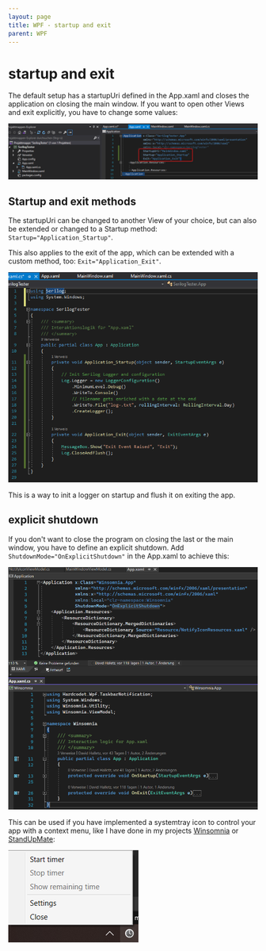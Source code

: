 ```yaml
---
layout: page
title: WPF - startup and exit
parent: WPF
---
```


# startup and exit

The default setup has a startupUri defined in the App.xaml and closes the application on closing the main window. If you want to open other Views and exit explicitly, you have to change some values:

![App.xaml](/assets/images/coding/wpf/startup-exit/app.xaml.png)


## Startup and exit methods

The startupUri can be changed to another View of your choice, but can also be extended or changed to a Startup method: `Startup="Application_Startup"`.

This also applies to the exit of the app, which can be extended with a custom method, too: `Exit="Application_Exit"`.

![App.xaml](/assets/images/coding/wpf/startup-exit/startup-exit-methods.png)

This is a way to init a logger on startup and flush it on exiting the app.


## explicit shutdown

If you don't want to close the program on closing the last or the main window, you have to define an explicit shutdown. Add `ShutdownMode="OnExplicitShutdown"` in the App.xaml to achieve this:

![explicit-shutdown](/assets/images/coding/wpf/startup-exit/explicit-shutdown.png)

This can be used if you have implemented a systemtray icon to control your app with a context menu, like I have done in my projects [Winsomnia](https://github.com/Skjoldrun/Winsomnia) or [StandUpMate](https://github.com/Skjoldrun/StandUpMate):

![system tray menu](/assets/images/coding/wpf/startup-exit/system-tray-menu.png)

